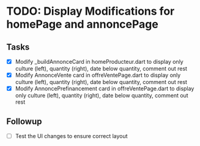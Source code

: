 # TODO: Display Modifications for homePage and annoncePage

## Tasks
- [x] Modify _buildAnnonceCard in homeProducteur.dart to display only culture (left), quantity (right), date below quantity, comment out rest
- [x] Modify AnnonceVente card in offreVentePage.dart to display only culture (left), quantity (right), date below quantity, comment out rest
- [x] Modify AnnoncePrefinancement card in offreVentePage.dart to display only culture (left), quantity (right), date below quantity, comment out rest

## Followup
- [ ] Test the UI changes to ensure correct layout

